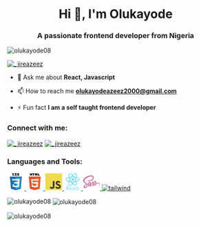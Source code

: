 <h1 align="center">Hi 👋, I'm Olukayode</h1>
<h3 align="center">A passionate frontend developer from Nigeria</h3>

<p align="left"> <img src="https://komarev.com/ghpvc/?username=olukayode08&label=Profile%20views&color=0e75b6&style=flat" alt="olukayode08" /> </p>

<p align="left"> <a href="https://twitter.com/_jireazeez" target="blank"><img src="https://img.shields.io/twitter/follow/_jireazeez?logo=twitter&style=for-the-badge" alt="_jireazeez" /></a> </p>

- 💬 Ask me about **React, Javascript**

- 📫 How to reach me **olukayodeazeez2000@gmail.com**

- ⚡ Fun fact **I am a self taught frontend developer**

<h3 align="left">Connect with me:</h3>
<p align="left">
<a href="https://twitter.com/_jireazeez" target="blank"><img align="center" src="https://raw.githubusercontent.com/rahuldkjain/github-profile-readme-generator/master/src/images/icons/Social/twitter.svg" alt="_jireazeez" height="30" width="40" /></a>
<a href="https://instagram.com/_jireazeez" target="blank"><img align="center" src="https://raw.githubusercontent.com/rahuldkjain/github-profile-readme-generator/master/src/images/icons/Social/instagram.svg" alt="_jireazeez" height="30" width="40" /></a>
</p>

<h3 align="left">Languages and Tools:</h3>
<p align="left"> <a href="https://www.w3schools.com/css/" target="_blank" rel="noreferrer"> <img src="https://raw.githubusercontent.com/devicons/devicon/master/icons/css3/css3-original-wordmark.svg" alt="css3" width="40" height="40"/> </a> <a href="https://www.w3.org/html/" target="_blank" rel="noreferrer"> <img src="https://raw.githubusercontent.com/devicons/devicon/master/icons/html5/html5-original-wordmark.svg" alt="html5" width="40" height="40"/> </a> <a href="https://developer.mozilla.org/en-US/docs/Web/JavaScript" target="_blank" rel="noreferrer"> <img src="https://raw.githubusercontent.com/devicons/devicon/master/icons/javascript/javascript-original.svg" alt="javascript" width="40" height="40"/> </a> <a href="https://reactjs.org/" target="_blank" rel="noreferrer"> <img src="https://raw.githubusercontent.com/devicons/devicon/master/icons/react/react-original-wordmark.svg" alt="react" width="40" height="40"/> </a> <a href="https://sass-lang.com" target="_blank" rel="noreferrer"> <img src="https://raw.githubusercontent.com/devicons/devicon/master/icons/sass/sass-original.svg" alt="sass" width="40" height="40"/> </a> <a href="https://tailwindcss.com/" target="_blank" rel="noreferrer"> <img src="https://www.vectorlogo.zone/logos/tailwindcss/tailwindcss-icon.svg" alt="tailwind" width="40" height="40"/> </a> </p>

<p><img align="left" src="https://github-readme-stats.vercel.app/api/top-langs?username=olukayode08&show_icons=true&locale=en&layout=compact" alt="olukayode08" /></p>

<p>&nbsp;<img align="center" src="https://github-readme-stats.vercel.app/api?username=olukayode08&show_icons=true&locale=en" alt="olukayode08" /></p>

<p><img align="center" src="https://github-readme-streak-stats.herokuapp.com/?user=olukayode08&" alt="olukayode08" /></p>
